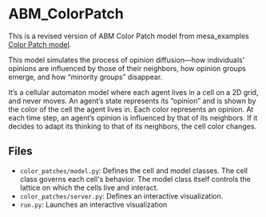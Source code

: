 # ABM_ColorPatch
This is a revised version of ABM Color Patch model from mesa_examples [Color Patch model](https://github.com/projectmesa/mesa-examples/tree/main/examples/color_patches).  

This model simulates the process of opinion diffusion—how individuals’ opinions are influenced by those of their neighbors, how opinion groups emerge, and how “minority groups” disappear.   

It’s a cellular automaton model where each agent lives in a cell on a 2D grid, and never moves. An agent’s state represents its “opinion” and is shown by the color of the cell the agent lives in. Each color represents an opinion. At each time step, an agent’s opinion is influenced by that of its neighbors. If it decides to adapt its thinking to that of its neighbors, the cell color changes.  


## Files

* ``color_patches/model.py``: Defines the cell and model classes. The cell class governs each cell's behavior. The model class itself controls the lattice on which the cells live and interact.
* ``color_patches/server.py``: Defines an interactive visualization.
* ``run.py``: Launches an interactive visualization





